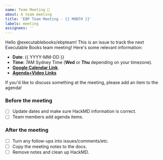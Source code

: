 ```yaml
---
name: Team Meeting 📅
about: A team meeting
title: 'EBP Team Meeting - {{ MONTH }}'
labels: meeting
assignees: ''
---
```


Hello @executablebooks/ebpteam! This is an issue to track the next Executable Books team meeting! Here's some relevant information:

- **Date**: {{ YYYY-MM-DD }}
- **Time**: 7AM Sydney Time (**Wed** or **Thu** depending on your timezone).
- [**Google Calendar Link**](https://calendar.google.com/calendar/embed?src=2nbh00hh9020u622nt0p5qhbek%40group.calendar.google.com&ctz=America%2FLos_Angeles).
- [**Agenda+Video Links**](https://hackmd.io/THymMOAmSICp8rJdB6_Z1w?edit)

If you'd like to discuss something at the meeting, please add an item to the agenda!

### Before the meeting

- [ ] Update dates and make sure HackMD information is correct.
- [ ] Team members add agenda items.
  
### After the meeting

- [ ] Turn any follow-ups into issues/comments/etc.
- [ ] Copy the meeting notes to the docs.
- [ ] Remove notes and clean up HackMD.
